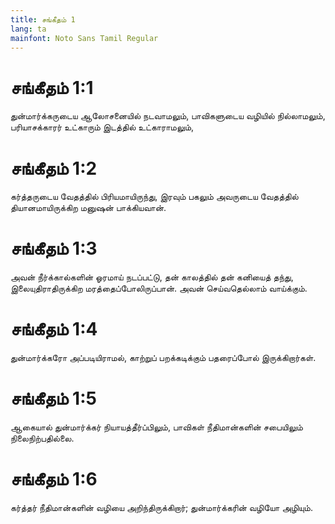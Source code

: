 ```yaml
---
title: சங்கீதம் 1
lang: ta
mainfont: Noto Sans Tamil Regular
---
```


# சங்கீதம் 1:1

துன்மார்க்கருடைய ஆலோசனையில் நடவாமலும், பாவிகளுடைய வழியில் நில்லாமலும், பரியாசக்காரர் உட்காரும் இடத்தில் உட்காராமலும்,

# சங்கீதம் 1:2

கர்த்தருடைய வேதத்தில் பிரியமாயிருந்து, இரவும் பகலும் அவருடைய வேதத்தில் தியானமாயிருக்கிற மனுஷன் பாக்கியவான்.

# சங்கீதம் 1:3

அவன் நீர்க்கால்களின் ஓரமாய் நடப்பட்டு, தன் காலத்தில் தன் கனியைத் தந்து, இலையுதிராதிருக்கிற மரத்தைப்போலிருப்பான். அவன் செய்வதெல்லாம் வாய்க்கும்.

# சங்கீதம் 1:4

துன்மார்க்கரோ அப்படியிராமல், காற்றுப் பறக்கடிக்கும் பதரைப்போல் இருக்கிறார்கள்.

# சங்கீதம் 1:5

ஆகையால் துன்மார்க்கர் நியாயத்தீர்ப்பிலும், பாவிகள் நீதிமான்களின் சபையிலும் நிலைநிற்பதில்லை.

# சங்கீதம் 1:6

கர்த்தர் நீதிமான்களின் வழியை அறிந்திருக்கிறார்; துன்மார்க்கரின் வழியோ அழியும்.

